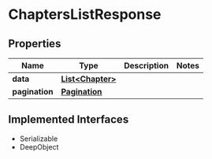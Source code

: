 

# ChaptersListResponse

## Properties

Name | Type | Description | Notes
------------ | ------------- | ------------- | -------------
**data** | [**List&lt;Chapter&gt;**](Chapter.md) |  | 
**pagination** | [**Pagination**](Pagination.md) |  | 


## Implemented Interfaces

* Serializable
* DeepObject


